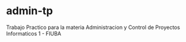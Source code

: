 # admin-tp
Trabajo Practico para la materia Administracion y Control de Proyectos Informaticos 1 - FIUBA
